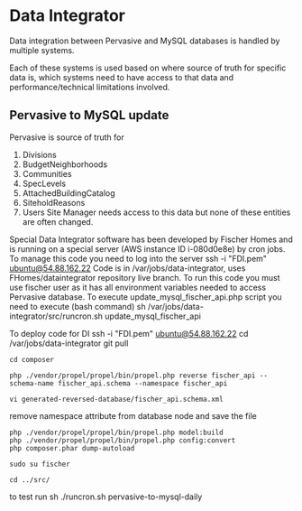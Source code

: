 # Data Integrator

Data integration between Pervasive and MySQL databases is handled by multiple systems.

Each of these systems is used based on where source of truth for specific data is, which systems need to have access to that data and performance/technical limitations involved.

## Pervasive to MySQL update
Pervasive is source of truth for 
1. Divisions
2. BudgetNeighborhoods
3. Communities
4. SpecLevels
5. AttachedBuildingCatalog
6. SiteholdReasons
7. Users
Site Manager needs access to this data but none of these entities are often changed.

Special Data Integrator software has been developed by Fischer Homes and is running on a special server (AWS instance ID i-080d0e8e) by cron jobs.
To manage this code you need to log into the server
ssh -i "FDI.pem" ubuntu@54.88.162.22
Code is in /var/jobs/data-integrator, uses FHomes/dataintegrator repository live branch.
To run this code you must use fischer user as it has all environment variables needed to access Pervasive database.
To execute update_mysql_fischer_api.php script you need to execute (bash command)
sh /var/jobs/data-integrator/src/runcron.sh update_mysql_fischer_api

To deploy code for DI
    ssh -i "FDI.pem" ubuntu@54.88.162.22
    cd /var/jobs/data-integrator
    git pull

    cd composer

    php ./vendor/propel/propel/bin/propel.php reverse fischer_api --schema-name fischer_api.schema --namespace fischer_api

    vi generated-reversed-database/fischer_api.schema.xml

remove namespace attribute from database node and save the file

    php ./vendor/propel/propel/bin/propel.php model:build
    php ./vendor/propel/propel/bin/propel.php config:convert
    php composer.phar dump-autoload

    sudo su fischer

    cd ../src/

to test run
    sh ./runcron.sh pervasive-to-mysql-daily